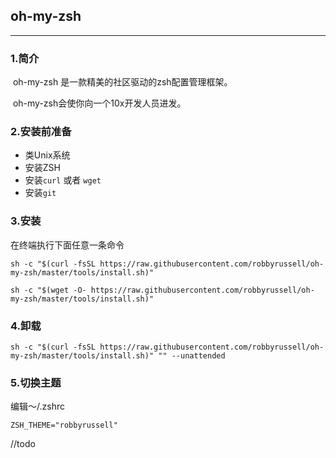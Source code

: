 ## oh-my-zsh

---

### 1.简介

​	oh-my-zsh	是一款精美的社区驱动的zsh配置管理框架。	

[github]: https://github.com/robbyrussell/oh-my-zsh	"zsh-github"

​	oh-my-zsh会使你向一个10x开发人员进发。

### 2.安装前准备

- 类Unix系统
- 安装ZSH
- 安装`curl` 或者 `wget`
- 安装`git`

### 3.安装

在终端执行下面任意一条命令

`sh -c "$(curl -fsSL https://raw.githubusercontent.com/robbyrussell/oh-my-zsh/master/tools/install.sh)"`

`sh -c "$(wget -O- https://raw.githubusercontent.com/robbyrussell/oh-my-zsh/master/tools/install.sh)"`

### 4.卸载

`sh -c "$(curl -fsSL https://raw.githubusercontent.com/robbyrussell/oh-my-zsh/master/tools/install.sh)" "" --unattended`

### 5.切换主题

编辑～/.zshrc

`ZSH_THEME="robbyrussell"`



//todo